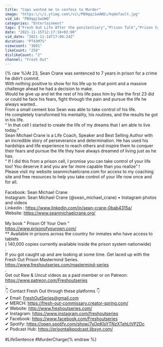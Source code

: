 ```yaml
---
title: "Cops wanted me to confess to Murder"
image: "https:\/\/i.ytimg.com\/vi\/PB9qqz1wUWQ\/hqdefault.jpg"
vid_id: "PB9qqz1wUWQ"
categories: "Entertainment"
tags: ["Fresh Out Life After the penitentiary","Prison Talk","Prison talk live"]
date: "2021-11-15T12:17:16+03:00"
vid_date: "2021-11-14T17:00:24Z"
duration: "PT43M7S"
viewcount: "3601"
likeCount: "250"
dislikeCount: "2"
channel: "Fresh Out"
---
```

{% raw %}At 23, Sean Crane was sentenced to 7 years in prison for a crime he didn’t commit.<br />With nothing positive to show for his life up to that point and a massive challenge ahead he had a decision to make. <br />Would he give up and let the rest of his life pass him by like the first 23 did or could he face his fears, fight through the pain and pursue the life he always wanted..<br />From a small cement box Sean was able to take control of his life.<br />He completely transformed his mentality, his routines, and the results he got in his life. <br />“ In that cell I started to create the life of my dreams that I am able to live today.”<br />Sean Michael Crane is a Life Coach, Speaker and Best Selling Author with an incredible story of perseverance and determination. He has used his hardships and life experience to reach others and inspire them to conquer their fears and pursue the life they have always dreamed of living just as he has.<br />“ If I did this from a prison cell, I promise you can take control of your life too! You deserve it and you are far more capable than you realize” !<br />Please visit my website seanmichaelcrane.com for access to my coaching site and free resources to help you take control of your life now once and for all.<br /><br />Facebook: Sean Michael Crane<br />Instagram: Sean Michael Crane (@sean_michael_crane) • Instagram photos and videos<br />Linkedin : <a rel="nofollow" target="blank" href="https://www.linkedin.com/in/sean-crane-0bab4315a/">https://www.linkedin.com/in/sean-crane-0bab4315a/</a><br />Website: <a rel="nofollow" target="blank" href="https://www.seanmichaelcrane.org/">https://www.seanmichaelcrane.org/</a><br /><br />My book “ Prison Of Your Own “<br /><a rel="nofollow" target="blank" href="https://www.prisonofyourown.com/">https://www.prisonofyourown.com/</a><br />** Available in prisons across the country for inmates who have access to tablets<br />( 140,000 copies currently available inside the prison system nationwide)<br />.<br />If you got caught up and are looking at some time. Get laced up with the Fresh Out Prison Mastermind Series. <br /><a rel="nofollow" target="blank" href="https://www.freshoutseries.com/mastermind-series">https://www.freshoutseries.com/mastermind-series</a><br />.<br />Get out Raw &amp; Uncut videos as a paid member or on Patreon: <a rel="nofollow" target="blank" href="https://www.patreon.com/Freshoutseries">https://www.patreon.com/Freshoutseries</a><br />.<br />👇 Contact Fresh Out through these platforms 👇 <br />✔ Email: FreshOutSeries@gmail.com<br />✔ MERCH: <a rel="nofollow" target="blank" href="https://fresh-out-commissary.creator-spring.com/">https://fresh-out-commissary.creator-spring.com/</a><br />✔ Website: <a rel="nofollow" target="blank" href="http://www.freshoutseries.com/">http://www.freshoutseries.com/</a><br />✔ Instagram: <a rel="nofollow" target="blank" href="https://www.instagram.com/freshoutseries">https://www.instagram.com/freshoutseries</a><br />✔ Facebook: <a rel="nofollow" target="blank" href="https://www.facebook.com/Freshoutseries">https://www.facebook.com/Freshoutseries</a><br />✔ Spotify: <a rel="nofollow" target="blank" href="https://open.spotify.com/show/7sOpKIsYTNzXTehLtVPZDc">https://open.spotify.com/show/7sOpKIsYTNzXTehLtVPZDc</a><br />✔ Podcast Hub: <a rel="nofollow" target="blank" href="https://prisontalkpodcast.libsyn.com/">https://prisontalkpodcast.libsyn.com/</a><br /><br />#LifeSentence #MurderCharge{% endraw %}
